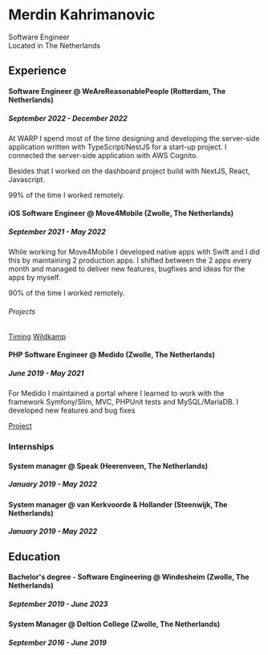 # Merdin Kahrimanovic
Software Engineer<br>
Located in The Netherlands

## Experience
#### Software Engineer @ WeAreReasonablePeople (Rotterdam, The Netherlands)<br>
##### September 2022 - December 2022<br>
At WARP I spend most of the time designing and developing the server-side application written with TypeScript/NestJS for a start-up project. I connected the server-side application with AWS Cognito.

Besides that I worked on the dashboard project build with NextJS, React, Javascript. 

99% of the time I worked remotely.

#### iOS Software Engineer @ Move4Mobile (Zwolle, The Netherlands)<br>
##### September 2021 - May 2022<br>
While working for Move4Mobile I developed native apps with Swift and I did this by maintaining 2 production apps. I shifted between the 2 apps every month and managed to deliver new features, bugfixes and ideas for the apps by myself. 

90% of the time I worked remotely.

###### Projects
[Timing](https://apps.apple.com/nl/app/timing-app/id783555866)
[Wildkamp](https://apps.apple.com/al/app/wildkamp/id1563891212)


#### PHP Software Engineer @ Medido (Zwolle, The Netherlands)<br>
##### June 2019 - May 2021<br>
For Medido I maintained a portal where I learned to work with the framework Symfony/Slim, MVC, PHPUnit tests and MySQL/MariaDB. I developed new features and bug fixes

[Project](http://portal.medido.com)

### Internships
#### System manager @ Speak (Heerenveen, The Netherlands)<br>
##### January 2019 - May 2022<br>

#### System manager @ van Kerkvoorde & Hollander (Steenwijk, The Netherlands)<br>
##### January 2019 - May 2022<br>

## Education
#### Bachelor's degree - Software Engineering @ Windesheim (Zwolle, The Netherlands)<br>
##### September 2019 - June 2023<br>

#### System Manager @ Deltion College (Zwolle, The Netherlands)<br>
##### September 2016 - June 2019<br>
